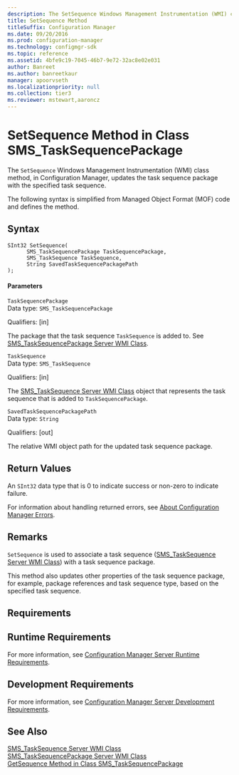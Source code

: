 ```yaml
---
description: The SetSequence Windows Management Instrumentation (WMI) class method, in Configuration Manager, updates the task sequence package with the specified task sequence.
title: SetSequence Method
titleSuffix: Configuration Manager
ms.date: 09/20/2016
ms.prod: configuration-manager
ms.technology: configmgr-sdk
ms.topic: reference
ms.assetid: 4bfe9c19-7045-46b7-9e72-32ac8e02e031
author: Banreet
ms.author: banreetkaur
manager: apoorvseth
ms.localizationpriority: null
ms.collection: tier3
ms.reviewer: mstewart,aaroncz 
---
```

# SetSequence Method in Class SMS_TaskSequencePackage
The `SetSequence` Windows Management Instrumentation (WMI) class method, in Configuration Manager, updates the task sequence package with the specified task sequence.  

 The following syntax is simplified from Managed Object Format (MOF) code and defines the method.  

## Syntax  

```  
SInt32 SetSequence(  
      SMS_TaskSequencePackage TaskSequencePackage,  
      SMS_TaskSequence TaskSequence,  
      String SavedTaskSequencePackagePath  
);  
```  

#### Parameters  
 `TaskSequencePackage`  
 Data type: `SMS_TaskSequencePackage`  

 Qualifiers: [in]  

 The package that the task sequence `TaskSequence` is added to. See [SMS_TaskSequencePackage Server WMI Class](../../../develop/reference/osd/sms_tasksequencepackage-server-wmi-class.md).  

 `TaskSequence`  
 Data type: `SMS_TaskSequence`  

 Qualifiers: [in]  

 The [SMS_TaskSequence Server WMI Class](../../../develop/reference/osd/sms_tasksequence-server-wmi-class.md) object that represents the task sequence that is added to `TaskSequencePackage`.  

 `SavedTaskSequencePackagePath`  
 Data type: `String`  

 Qualifiers: [out]  

 The relative WMI object path for the updated task sequence package.  

## Return Values  
 An `SInt32` data type that is 0 to indicate success or non-zero to indicate failure.  

 For information about handling returned errors, see [About Configuration Manager Errors](../../../develop/core/understand/about-configuration-manager-errors.md).  

## Remarks  
 `SetSequence` is used to associate a task sequence ([SMS_TaskSequence Server WMI Class](../../../develop/reference/osd/sms_tasksequence-server-wmi-class.md)) with a task sequence package.  

 This method also updates other properties of the task sequence package, for example, package references and task sequence type, based on the specified task sequence.  

## Requirements  

## Runtime Requirements  
 For more information, see [Configuration Manager Server Runtime Requirements](../../../develop/core/reqs/server-runtime-requirements.md).  

## Development Requirements  
 For more information, see [Configuration Manager Server Development Requirements](../../../develop/core/reqs/server-development-requirements.md).  

## See Also  
 [SMS_TaskSequence Server WMI Class](../../../develop/reference/osd/sms_tasksequence-server-wmi-class.md)   
 [SMS_TaskSequencePackage Server WMI Class](../../../develop/reference/osd/sms_tasksequencepackage-server-wmi-class.md)   
 [GetSequence Method in Class SMS_TaskSequencePackage](../../../develop/reference/osd/getsequence-method-in-class-sms_tasksequencepackage.md)
